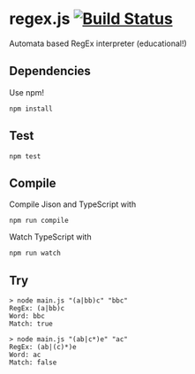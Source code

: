 # regex.js [![Build Status](https://travis-ci.org/malteschmitz/regex.js.svg?branch=master)](https://travis-ci.org/malteschmitz/regex.js)

Automata based RegEx interpreter (educational!)

## Dependencies

Use npm!
```
npm install
```

## Test

```
npm test
```

## Compile

Compile Jison and TypeScript with
```
npm run compile
```

Watch TypeScript with
```
npm run watch
```

## Try

```
> node main.js "(a|bb)c" "bbc"
RegEx: (a|bb)c
Word: bbc
Match: true
```

```
> node main.js "(ab|c*)e" "ac"
RegEx: (ab|(c)*)e
Word: ac
Match: false
```
